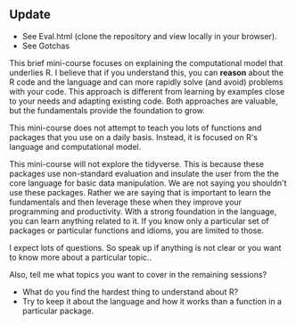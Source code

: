 ## Update
+ See Eval.html (clone the repository and view locally in your browser).
+ See Gotchas

This brief mini-course focuses on explaining the computational model that underlies R.  I believe
that if you understand this, you can **reason** about the R code and the language and can more
rapidly solve (and avoid) problems with your code.  This approach is different from learning by
examples close to your needs and adapting existing code.  Both approaches are valuable, but the
fundamentals provide the foundation to grow.

This mini-course does not attempt to teach you lots of functions and packages that you
use on a daily basis. Instead, it is focused on R's language and computational model.

This mini-course will not explore the tidyverse. This is because these packages
use non-standard evaluation and insulate the user from the the core language for basic
data manipulation. We are not saying you shouldn't use these packages. Rather we
are saying that is important to learn the fundamentals and then leverage these when
they improve your programming and productivity.  With a strong foundation in the language,
you can learn anything related to it. If you know only a particular set of packages or particular
functions and idioms, you are limited to those.


I expect lots of questions.  So speak up if anything is not clear or you want to know more about a
particular topic..

Also, tell me what topics you want to cover in the remaining sessions?
+ What do you find the hardest thing to understand about R?
+ Try to keep it about the language and how it works than a function in a particular package.
